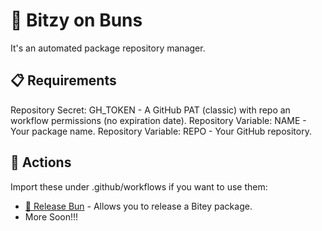 # 🥯 Bitzy on Buns

It's an automated package repository manager.

## 📋 Requirements
Repository Secret: GH_TOKEN - A GitHub PAT (classic) with repo an workflow permissions (no expiration date).
Repository Variable: NAME - Your package name.
Repository Variable: REPO - Your GitHub repository.

## 📃 Actions
Import these under .github/workflows if you want to use them:

- [🥯 Release Bun](/bun-release.yml) - Allows you to release a Bitey package.
- More Soon!!!
